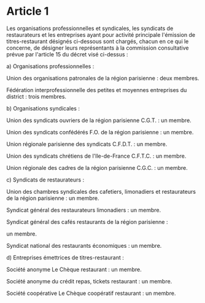# Article 1

Les organisations professionnelles et syndicales, les syndicats de restaurateurs et les entreprises ayant pour activité principale l'émission de titres-restaurant désignés ci-dessous sont chargés, chacun en ce qui le concerne, de désigner leurs représentants à la commission consultative prévue par l'article 15 du décret visé ci-dessus :

a) Organisations professionnelles :

Union des organisations patronales de la région parisienne : deux membres.

Fédération interprofessionnelle des petites et moyennes entreprises du district : trois membres.

b) Organisations syndicales :

Union des syndicats ouvriers de la région parisienne C.G.T. : un membre.

Union des syndicats confédérés F.O. de la région parisienne : un membre.

Union régionale parisienne des syndicats C.F.D.T. : un membre.

Union des syndicats chrétiens de l'Ile-de-France C.F.T.C. : un membre.

Union régionale des cadres de la région parisienne C.G.C. : un membre.

c) Syndicats de restaurateurs :

Union des chambres syndicales des cafetiers, limonadiers et restaurateurs de la région parisienne : un membre.

Syndicat général des restaurateurs limonadiers : un membre.

Syndicat général des cafés restaurants de la région parisienne :

un membre.

Syndicat national des restaurants économiques : un membre.

d) Entreprises émettrices de titres-restaurant :

Société anonyme Le Chèque restaurant : un membre.

Société anonyme du crédit repas, tickets restaurant : un membre.

Société coopérative Le Chèque coopératif restaurant : un membre.
